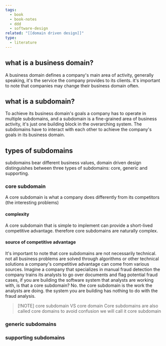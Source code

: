 ```yaml
---
tags:
  - book
  - book-notes
  - ddd
  - software-design
related: "[[domain driven design]]"
type:
  - literature
---
```

## what is a business domain?
A business domain defines a company's main area of activity, generally speaking, it's the service the company provides to its clients. it's important to note that companies may change their business domain often. 
## what is a subdomain?
To achieve its business domain's goals a company has to operate in multiple subdomains, and a subdomain is a fine-grained area of business activity, it's just one building block in the overarching system. The subdomains have to interact with each other to achieve the company's goals in its business domain. 

## types of subdomains
subdomains bear different business values, domain driven design distinguishes between three types of subdomains: core, generic and supporting. 

### core subdomain 
A core subdomain is what a company does differently from its competitors (the interesting problems)

#### complexity 
A core subdomain that is simple to implement can provide a short-lived competitive advantage. therefore core subdomains are naturally complex.

#### source of competitive advantage
It's important to note that core subdomains are not necessarily technical. not all business problems are solved through algorithms or other technical solutions a company's competitive advantage can come from various sources. 
Imagine a company that specializes in manual fraud detection the company trains its analysts to go over documents and flag potential fraud cases, if you are building the software system that analysts are working with, is that a core subdomain? No. the core subdomain is the work the analysts are doing. the system you are building has nothing to do with the fraud analysis.


> [!NOTE] core subdomain VS core domain
> Core subdomains are also called core domains to avoid confusion we will call it core subdomain 


### generic subdomains 

### supporting subdomains 
